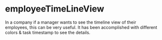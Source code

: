 # employeeTimeLineView
In a company if a manager wants to see the timeline view of their employees, this can be very useful. It has been accomplished with different colors &amp; task timestamp to see the details.
